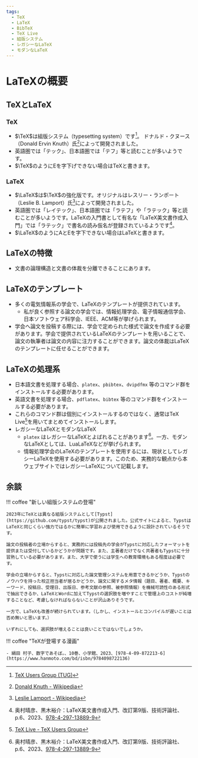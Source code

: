 ```yaml
---
tags:
  - TeX
  - LaTeX
  - BibTeX
  - TeX Live
  - 組版システム
  - レガシーなLaTeX
  - モダンなLaTeX
---
```


# LaTeXの概要

## TeXとLaTeX

### TeX

- $\TeX$は組版システム（typesetting system）です[^1]。 ドナルド・クヌース（Donald Ervin Knuth）氏[^2]によって開発されました。
- 英語圏では「テック」、日本語圏では「テフ」等と読むことが多いようです。
- $\TeX$のようにEを字下げできない場合はTeXと書きます。

[^1]: [TeX Users Group (TUG)](https://tug.org/)
[^2]: [Donald Knuth - Wikipedia](https://en.wikipedia.org/wiki/Donald_Knuth)

### LaTeX

- $\LaTeX$は$\TeX$の強化版です。オリジナルはレスリー・ランポート（Leslie B. Lamport）氏[^3]によって開発されました。
- 英語圏では「レイテック」、日本語圏では「ラテフ」や「ラテック」等と読むことが多いようです。LaTeXの入門書として有名な「LaTeX美文書作成入門」では「ラテック」で書名の読み仮名が登録されているようです[^5]。
- $\LaTeX$のようにAとEを字下できない場合はLaTeXと書きます。

[^3]: [Leslie Lamport - Wikipedia](https://en.wikipedia.org/wiki/Leslie_Lamport)

## LaTeXの特徴

- 文書の論理構造と文書の体裁を分離できることにあります。

## LaTeXのテンプレート

- 多くの電気情報系の学会で、LaTeXのテンプレートが提供されています。
    - 私が良く参照する論文の学会では、情報処理学会、電子情報通信学会、日本ソフトウェア科学会、IEEE、ACM等が挙げられます。
- 学会へ論文を投稿する際には、学会で定められた様式で論文を作成する必要があります。学会で提供されているLaTeXのテンプレートを用いることで、論文の執筆者は論文の内容に注力することができます。論文の体裁はLaTeXのテンプレートに任せることができます。

## LaTeXの処理系

- 日本語文書を処理する場合、`platex`、`pbibtex`、`dvipdfmx` 等のコマンド群をインストールする必要があります。
- 英語文書を処理する場合、`pdflatex`、`bibtex` 等のコマンド群をインストールする必要があります。
- これらのコマンド群は個別にインストールするのではなく、通常はTeX Live[^4]を用いてまとめてインストールします。
- レガシーなLaTeXとモダンなLaTeX
    - `platex` はレガシーなLaTeXとよばれることがあります[^5]。一方、モダンなLaTeXとしては、LuaLaTeXなどが挙げられます。
    - 情報処理学会のLaTeXのテンプレートを使用するには、現状としてレガシーLaTeXを使用する必要があります。このため、実務的な観点から本ウェブサイトではレガシーLaTeXについて記載します。

[^4]: [TeX Live - TeX Users Group](https://www.tug.org/texlive/)
[^5]: 奥村晴彦、黒木裕介：LaTeX美文書作成入門、改訂第9版、技術評論社、p.6、2023、[978-4-297-13889-9](https://www.hanmoto.com/bd/isbn/9784297138899)

## 余談

!!! coffee "新しい組版システムの登場"

    2023年にTeXとは異なる組版システムとして[Typst](https://github.com/typst/typst)が公開されました。公式サイトによると、TypstはLaTeXと同じくらい強力ではるかに簡単に学習および使用できるように設計されているそうです。

    論文の投稿者の立場からすると、実務的には投稿先の学会がTypstに対応したフォーマットを提供または受付しているかどうかが問題です。また、主著者だけでなく共著者もTypstに十分習熟している必要があります。また、大学で使うには学生への教育環境もある程度は必要です。
    
    学会の立場からすると、Typstに対応した論文管理システムを用意できるかどうか、Typstのノウハウを持った校正担当者が居るかどうか、論文に関するメタ情報（題目、著者、概要、キーワード、投稿日、受理日、出版日、参考文献の参照、被参照情報）を機械可読性のある形式で抽出できるか、LaTeXとWordに加えてTypstの選択肢を増やすことで管理上のコストが純増することなど、考慮しなければならないことが沢山ありそうです。

    一方で、LaTeXも改善が続けられています。（しかし、インストールとコンパイルが遅いことは否め無いと思います。）
    
    いずれにしても、選択肢が増えることは良いことではないでしょうか。

!!! coffee "TeXが登場する漫画"

    - 絹田 村子、数字であそぼ。、10巻、小学館、2023、[978-4-09-872213-6](https://www.hanmoto.com/bd/isbn/9784098722136)
    